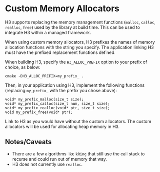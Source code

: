# Custom Memory Allocators

H3 supports replacing the memory management functions (`malloc`, `calloc`, `realloc`, `free`) used by the library at build time. This can be used to integrate H3 within a managed framework.

When using custom memory allocators, H3 prefixes the names of memory allocation functions with the string you specify. The application linking H3 must have the prefixed replacement functions defined.

When building H3, specify the `H3_ALLOC_PREFIX` option to your prefix of choice, as below:

```
cmake -DH3_ALLOC_PREFIX=my_prefix_ .
```

Then, in your application using H3, implement the following functions (replacing `my_prefix_` with the prefix you chose above):

```
void* my_prefix_malloc(size_t size);
void* my_prefix_calloc(size_t num, size_t size);
void* my_prefix_realloc(void* ptr, size_t size);
void my_prefix_free(void* ptr);
```

Link to H3 as you would have without the custom allocators. The custom allocators will be used for allocating heap memory in H3.

## Notes/Caveats

* There are a few algorithms like `kRing` that still use the call stack to recurse and could run out of memory that way.
* H3 does not currently use `realloc`.
